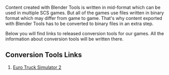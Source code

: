 Content created with Blender Tools is written in mid-format which can be used in multiple SCS games. But all of the games use files written in binary format which may differ from game to game. That's why content exported with Blender Tools has to be converted to binary files in an extra step. 

Below you will find links to released conversion tools for our games. All the information about conversion
tools will be written there.


## Conversion Tools Links

1. [Euro Truck Simulator 2](http://)